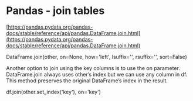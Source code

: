 # Pandas - join tables

[https://pandas.pydata.org/pandas-docs/stable/reference/api/pandas.DataFrame.join.html](https://pandas.pydata.org/pandas-docs/stable/reference/api/pandas.DataFrame.join.html)

DataFrame.join(other, on=None, how='left', lsuffix='', rsuffix='', sort=False)

Another option to join using the key columns is to use the on parameter. DataFrame.join always uses other’s index but we can use any column in df. This method preserves the original DataFrame’s index in the result.

df.join(other.set\_index('key'), on='key')

